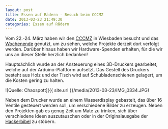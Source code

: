 ```yaml
---
layout: post
title: Essen auf Rädern - Besuch beim CCCMZ
date: 2013-03-23 21:49:30
categories: Essen auf Rädern
---
```

Vom 22.-24. März haben wir den [CCCMZ](https://www.cccmz.de) in Wiesbaden besucht und das [Wochenende](https://www.cccmz.de/weekend-of-work-beim-cccmz/) genutzt, um zu sehen, welche Projekte derzeit dort verfolgt werden. Darüber hinaus haben wir Hardware-Spenden erhalten, für die wir uns an dieser Stelle herzlich bedanken!

Hauptsächlich wurde an der Ansteuerung eines 3D-Druckers gearbeitet, welche auf der Arduino-Plattform aufsetzt. Das Gestell des Druckers besteht aus Holz und der Tisch wird auf Schubladenschienen gelagert, um die Kosten gering zu halten.

![Quelle: Chaospott]({{ site.url }}/media/2013-03-23/IMG_0334.JPG)

Neben dem Drucker wurde an einem Wasserdisplay gebastelt, das über 16 Ventile gesteuert werden soll, um verschiedene Bilder zu erzeugen. Neben den Projekten gab es genug Zeit um Mate zu trinken, sich über verschiedene Ideen auszutauschen oder in der Originalausgabe der [Hackerbibel](https://de.wikipedia.org/wiki/Hackerbibel) zu stöbern.